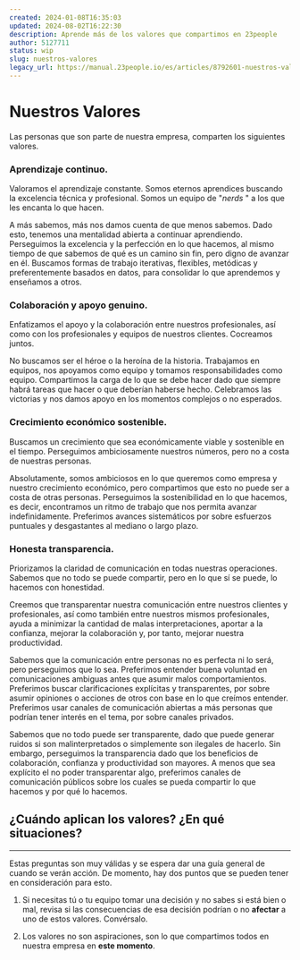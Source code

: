 ```yaml
---
created: 2024-01-08T16:35:03
updated: 2024-08-02T16:22:30
description: Aprende más de los valores que compartimos en 23people
author: 5127711
status: wip
slug: nuestros-valores
legacy_url: https://manual.23people.io/es/articles/8792601-nuestros-valores
---
```


# Nuestros Valores

Las personas que son parte de nuestra empresa, comparten los siguientes
valores.

### Aprendizaje continuo.

Valoramos el aprendizaje constante. Somos eternos aprendices buscando la
excelencia técnica y profesional. Somos un equipo de "_nerds_ " a los que les
encanta lo que hacen.

A más sabemos, más nos damos cuenta de que menos sabemos. Dado esto, tenemos
una mentalidad abierta a continuar aprendiendo. Perseguimos la excelencia y la
perfección en lo que hacemos, al mismo tiempo de que sabemos de qué es un
camino sin fin, pero digno de avanzar en él. Buscamos formas de trabajo
iterativas, flexibles, metódicas y preferentemente basados en datos, para
consolidar lo que aprendemos y enseñamos a otros.

### Colaboración y apoyo genuino.

Enfatizamos el apoyo y la colaboración entre nuestros profesionales, así como
con los profesionales y equipos de nuestros clientes. Cocreamos juntos.

No buscamos ser el héroe o la heroína de la historia. Trabajamos en equipos,
nos apoyamos como equipo y tomamos responsabilidades como equipo. Compartimos
la carga de lo que se debe hacer dado que siempre habrá tareas que hacer o que
deberían haberse hecho. Celebramos las victorias y nos damos apoyo en los
momentos complejos o no esperados.

### Crecimiento económico sostenible.

Buscamos un crecimiento que sea económicamente viable y sostenible en el
tiempo. Perseguimos ambiciosamente nuestros números, pero no a costa de
nuestras personas.

Absolutamente, somos ambiciosos en lo que queremos como empresa y nuestro
crecimiento económico, pero compartimos que esto no puede ser a costa de otras
personas. Perseguimos la sostenibilidad en lo que hacemos, es decir,
encontramos un ritmo de trabajo que nos permita avanzar indefinidamente.
Preferimos avances sistemáticos por sobre esfuerzos puntuales y desgastantes
al mediano o largo plazo.

### Honesta transparencia.

Priorizamos la claridad de comunicación en todas nuestras operaciones. Sabemos
que no todo se puede compartir, pero en lo que sí se puede, lo hacemos con
honestidad.

Creemos que transparentar nuestra comunicación entre nuestros clientes y
profesionales, así como también entre nuestros mismos profesionales, ayuda a
minimizar la cantidad de malas interpretaciones, aportar a la confianza,
mejorar la colaboración y, por tanto, mejorar nuestra productividad.

Sabemos que la comunicación entre personas no es perfecta ni lo será, pero
perseguimos que lo sea. Preferimos entender buena voluntad en comunicaciones
ambiguas antes que asumir malos comportamientos. Preferimos buscar
clarificaciones explícitas y transparentes, por sobre asumir opiniones o
acciones de otros con base en lo que creímos entender. Preferimos usar canales
de comunicación abiertas a más personas que podrían tener interés en el tema,
por sobre canales privados.

Sabemos que no todo puede ser transparente, dado que puede generar ruidos si
son malinterpretados o simplemente son ilegales de hacerlo. Sin embargo,
perseguimos la transparencia dado que los beneficios de colaboración,
confianza y productividad son mayores. A menos que sea explícito el no poder
transparentar algo, preferimos canales de comunicación públicos sobre los
cuales se pueda compartir lo que hacemos y por qué lo hacemos.

## ¿Cuándo aplican los valores? ¿En qué situaciones?

* * *

Estas preguntas son muy válidas y se espera dar una guía general de cuando se
verán acción. De momento, hay dos puntos que se pueden tener en consideración
para esto.

  1. Si necesitas tú o tu equipo tomar una decisión y no sabes si está bien o mal, revisa si las consecuencias de esa decisión podrían o no **afectar** a uno de estos valores. Convérsalo.

  2. Los valores no son aspiraciones, son lo que compartimos todos en nuestra empresa en **este momento**.



